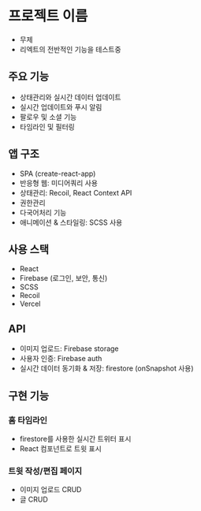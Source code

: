# 프로젝트 이름
- 무제
- 리엑트의 전반적인 기능을 테스트중

## 주요 기능

- 상태관리와 실시간 데이터 업데이트
- 실시간 업데이트와 푸시 알림
- 팔로우 및 소셜 기능
- 타임라인 및 필터링

## 앱 구조

- SPA (create-react-app)
- 반응형 웹: 미디어쿼리 사용
- 상태관리: Recoil, React Context API
- 권한관리
- 다국어처리 기능
- 애니메이션 & 스타일링: SCSS 사용

## 사용 스택

- React
- Firebase (로그인, 보안, 통신)
- SCSS
- Recoil
- Vercel

## API

- 이미지 업로드: Firebase storage
- 사용자 인증: Firebase auth
- 실시간 데이터 동기화 & 저장: firestore (onSnapshot 사용)

## 구현 기능

### 홈 타임라인

- firestore를 사용한 실시간 트위터 표시
- React 컴포넌트로 트윗 표시

### 트윗 작성/편집 페이지

- 이미지 업로드 CRUD
- 글 CRUD
